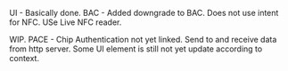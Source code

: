 UI - Basically done.
BAC - Added downgrade to BAC.
Does not use intent for NFC.
USe Live NFC reader.

WIP.
PACE - Chip Authentication not yet linked.
Send to and receive data from http server.
Some UI element is still not yet update according to context.

